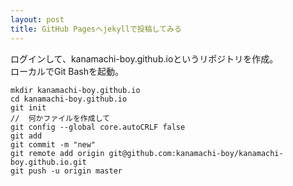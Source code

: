 ```yaml
---
layout: post
title: GitHub Pagesへjekyllで投稿してみる
---
```


ログインして、kanamachi-boy.github.ioというリポジトリを作成。  
ローカルでGit Bashを起動。  

```
mkdir kanamachi-boy.github.io
cd kanamachi-boy.github.io
git init
//	何かファイルを作成して
git config --global core.autoCRLF false
git add
git commit -m "new"
git remote add origin git@github.com:kanamachi-boy/kanamachi-boy.github.io.git
git push -u origin master
```







